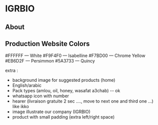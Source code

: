 # IGRBIO
## About
## Production Website Colors
#FFFFFF — White
#F9F4F0 — Isabelline
#F7BD00 — Chrome Yellow
#EB6D2F — Persimmon
#5A3733 — Quincy



extra :
- background image for suggested products (home)
- English/arabic
- Pack types (amlou, oil, honey, wasafat a3chab) -- ok
- whatsapp icon with number
- hearer (livraison gratuite 2 sec ...., move to next one and third one ...) like ikko
- image illustrate our company (IGRBIO)
- product with small padding (extra left/right space)